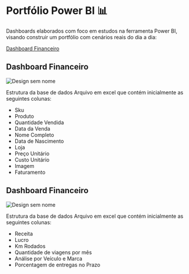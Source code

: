 # Portfólio Power BI 📊

Dashboards elaborados com foco em estudos na ferramenta Power BI, visando construir um portfólio com cenários reais do dia a dia:

<a href="https://github.com/paulatadashi/projectspowerbi/tree/main/Dashboard%20Financeiro"/>Dashboard Financeiro</a>

<h2>Dashboard Financeiro</h2>

![Design sem nome](https://github.com/user-attachments/assets/2ef5293b-9134-4925-b187-b73293a649b2)

Estrutura da base de dados
Arquivo em excel que contém inicialmente as seguintes colunas:

- Sku
- Produto
- Quantidade Vendida
- Data da Venda
- Nome Completo
- Data de Nascimento
- Loja
- Preço Unitário
- Custo Unitário
- Imagem
- Faturamento

<h2>Dashboard Financeiro</h2>

![Design sem nome](https://github.com/user-attachments/assets/6284e08b-35ac-4be3-a1fa-c3e447546868)

Estrutura da base de dados
Arquivo em excel que contém inicialmente as seguintes colunas:

- Receita
- Lucro
- Km Rodados
- Quantidade de viagens por mês
- Análise por Veículo e Marca
- Porcentagem de entregas no Prazo

